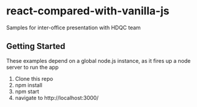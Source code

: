 # react-compared-with-vanilla-js
Samples for inter-office presentation with HDQC team

## Getting Started

These examples depend on a global node.js instance, as it fires up a node server to run the app 

1) Clone this repo
2) npm install
3) npm start
4) navigate to http://localhost:3000/


